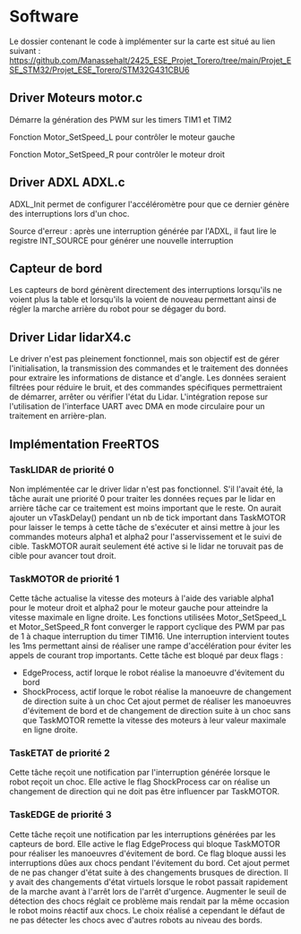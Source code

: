 # Software

Le dossier contenant le code à implémenter sur la carte est situé au lien suivant :
https://github.com/Manassehalt/2425_ESE_Projet_Torero/tree/main/Projet_ESE_STM32/Projet_ESE_Torero/STM32G431CBU6

## Driver Moteurs motor.c
Démarre la génération des PWM sur les timers TIM1 et TIM2

Fonction Motor_SetSpeed_L pour contrôler le moteur gauche

Fonction Motor_SetSpeed_R pour contrôler le moteur droit

## Driver ADXL ADXL.c
ADXL_Init permet de configurer l'accéléromètre pour que ce dernier génère des interruptions lors d'un choc.

Source d'erreur : après une interruption générée par l'ADXL, il faut lire le registre INT_SOURCE pour générer une nouvelle interruption

## Capteur de bord
Les capteurs de bord génèrent directement des interruptions lorsqu'ils ne voient plus la table et 
lorsqu'ils la voient de nouveau permettant ainsi de régler la marche arrière du robot pour se dégager du bord.

## Driver Lidar lidarX4.c
Le driver n'est pas pleinement fonctionnel, mais son objectif est de gérer l'initialisation, la transmission des commandes et le traitement des données pour extraire les informations de distance et d'angle. Les données seraient filtrées pour réduire le bruit, et des commandes spécifiques permettraient de démarrer, arrêter ou vérifier l'état du Lidar. L'intégration repose sur l'utilisation de l'interface UART avec DMA en mode circulaire pour un traitement en arrière-plan.

## Implémentation FreeRTOS

### TaskLIDAR de priorité 0
Non implémentée car le driver lidar n'est pas fonctionnel. S'il l'avait été, la tâche aurait une priorité 0 pour traiter les données reçues par le
lidar en arrière tâche car ce traitement est moins important que le reste. On aurait ajouter un vTaskDelay() pendant un nb de tick important dans TaskMOTOR pour laisser 
le temps à cette tâche de s'exécuter et ainsi mettre à jour les commandes moteurs alpha1 et alpha2 pour l'asservissement et le suivi de cible. TaskMOTOR 
aurait seulement été active si le lidar ne toruvait pas de cible pour avancer tout droit.

### TaskMOTOR de priorité 1
Cette tâche actualise la vitesse des moteurs à l'aide des variable alpha1 pour le moteur droit et alpha2 pour le moteur gauche pour atteindre 
la vitesse maximale en ligne droite.
Les fonctions utilisées Motor_SetSpeed_L et Motor_SetSpeed_R font converger le rapport cyclique des PWM par pas de 1 à chaque interruption
du timer TIM16. Une interruption intervient toutes les 1ms permettant ainsi de réaliser une rampe d'accélération pour éviter les appels de
courant trop importants.
Cette tâche est bloqué par deux flags :
  - EdgeProcess, actif lorque le robot réalise la manoeuvre d'évitement du bord
  - ShockProcess, actif lorque le robot réalise la manoeuvre de changement de direction suite à un choc
Cet ajout permet de réaliser les manoeuvres d'évitement de bord et de changement de direction suite à un choc sans que TaskMOTOR remette la vitesse
des moteurs à leur valeur maximale en ligne droite.

### TaskETAT de priorité 2
Cette tâche reçoit une notification par l'interruption générée lorsque le robot reçoit un choc. Elle active le flag ShockProcess car on réalise 
un changement de direction qui ne doit pas être influencer par TaskMOTOR.

### TaskEDGE de priorité 3
Cette tâche reçoit une notification par les interruptions générées par les capteurs de bord. Elle active le flag EdgeProcess qui bloque TaskMOTOR
pour réaliser les manoeuvres d'évitement de bord. Ce flag bloque aussi les interruptions dûes aux chocs pendant l'évitement du bord.
Cet ajout permet de ne pas changer d'état suite à des changements brusques de direction. Il y avait des changements d'état virtuels lorsque le 
robot passait rapidement de la marche avant à l'arrêt lors de l'arrêt d'urgence. Augmenter le seuil de détection des chocs réglait ce problème 
mais rendait par la même occasion le robot moins réactif aux chocs. Le choix réalisé a cependant le défaut de ne pas détecter les chocs avec d'autres 
robots au niveau des bords.
